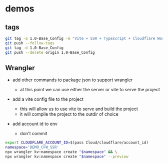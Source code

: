 # demos

## tags

```bash
git tag -a 1.0-Base_Config -m "Vite + SSR + Typescript + Cloudflare Workers"
git push --follow-tags
git tag -d 1.0-Base_Config
git push --delete origin 1.0-Base_Config
```

## Wrangler

- add other commands to package json to support wrangler
  - at this point we can use either the server or vite to serve the project

- add a vite config file to the project
  - this will allow us to use vite to serve and build the project
  - it will compile the project to the outdir of choice

- add account id to env 
  - don't commit

```bash
export CLOUDFLARE_ACCOUNT_ID=$(pass Cloud/cloudflare/account_id)
namespace='DEMO_CFW_SSR'
npx wrangler kv:namespace create "$namespace" && \
npx wrangler kv:namespace create "$namespace" --preview
```
